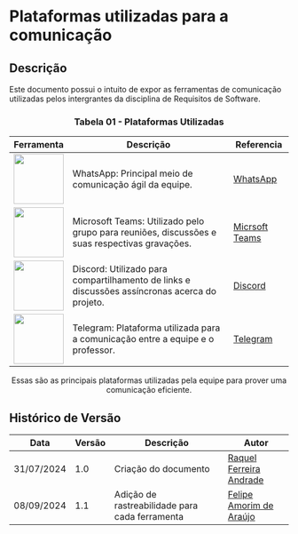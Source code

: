 # Plataformas utilizadas para a comunicação

## Descrição
Este documento possui o intuito de expor as ferramentas de comunicação utilizadas pelos intergrantes da disciplina de Requisitos de Software.
<center>

### Tabela 01 - Plataformas Utilizadas

| Ferramenta | Descrição | Referencia|
|------------|-----------|------------|
| <img src="https://cdn2.iconfinder.com/data/icons/social-icons-33/128/WhatsApp-256.png" style="width:90px; height:90px"/> | <a id="whatsapp">WhatsApp</a>: Principal meio de comunicação ágil da equipe. |[WhatsApp](https://www.whatsapp.com/)|
| <img src="https://cdn0.iconfinder.com/data/icons/logos-microsoft-office-365/128/Microsoft_Office-10-256.png" style="width:90px; height:90px"/> | <a id="teams">Microsoft Teams</a>: Utilizado pelo grupo para reuniões, discussões e suas respectivas gravações. |[Micrsoft Teams](https://teams.microsoft.com/)|
| <img src="https://cdn3.iconfinder.com/data/icons/social-network-flat-3/100/Discord-256.png" style="width:90px; height:90px"/> | <a id="discord">Discord</a>: Utilizado para compartilhamento de links e discussões assíncronas acerca do projeto. |[Discord](https://discord.com/)|
| <img src="https://cdn4.iconfinder.com/data/icons/social-media-flat-color/512/telegram_flat_color-256.png" style="width:90px; height:90px"/> | <a id="telegram">Telegram</a>: Plataforma utilizada para a comunicação entre a equipe e o professor. |[Telegram](https://web.telegram.org/)|

Essas são as principais plataformas utilizadas pela equipe para prover uma comunicação eficiente.
</center>

## Histórico de Versão

<center>

| Data | Versão | Descrição | Autor |
| ---- | ------ | --------- | ----- |
| 31/07/2024 | 1.0 | Criação do documento | [Raquel Ferreira Andrade](https://github.com/raquel-andrade) |
| 08/09/2024 | 1.1 | Adição de rastreabilidade para cada ferramenta | [Felipe Amorim de Araújo](https://github.com/lipeaaraujo) |

</center>

